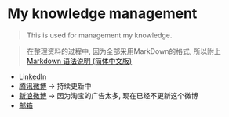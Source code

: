 My knowledge management
========

> This is used for management my knowledge.

> 在整理资料的过程中, 因为全部采用MarkDown的格式, 所以附上[Markdown 语法说明 (简体中文版)](http://wowubuntu.com/markdown/)

- [LinkedIn](http://cn.linkedin.com/pub/%E9%A3%9E-%E6%AF%9B/14/179/973/)
- [腾讯微博](http://t.qq.com/maosea0125) -> 持续更新中
- [新浪微博](http://weibo.com/maosea) -> 因为淘宝的广告太多, 现在已经不更新这个微博
- [邮箱](mailto:maosea0125@163.com)